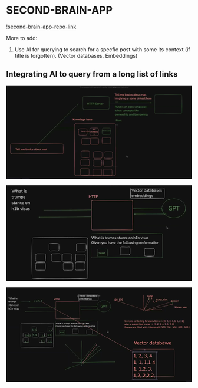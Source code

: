# SECOND-BRAIN-APP

[!second-brain-app-repo-link](https://github.com/saicharith2012/brain-cache.git)

More to add:

1. Use AI for querying to search for a specfic post with some its context (if title is forgotten). (Vector databases, Embeddings)

## Integrating AI to query from a long list of links

![alt text](image.png)

![alt text](image-2.png)

![alt text](image-3.png)

